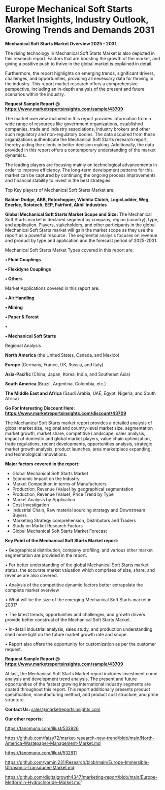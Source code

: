 # Europe Mechanical Soft Starts Market Insights, Industry Outlook, Growing Trends and Demands 2031

<Strong> Mechanical Soft Starts Market Overview 2025 - 2031</strong>

The rising technology in Mechanical Soft Starts Market is also depicted in this research report. Factors that are boosting the growth of the market, and giving a positive push to thrive in the global market is explained in detail.

Furthermore, the report highlights on emerging trends, significant drivers, challenges, and opportunities, providing all necessary data for thriving in the industry. This report market research offers a comprehensive perspective, including an in-depth analysis of the present and future scenarios within the industry.

<strong>Request Sample Report @ <a href=https://www.marketreportsinsights.com/sample/43709>https://www.marketreportsinsights.com/sample/43709</a></strong>

The market overview included in this report provides information from a wide range of resources like government organizations, established companies, trade and industry associations, industry brokers and other such regulatory and non-regulatory bodies. The data acquired from these organizations authenticate the Mechanical Soft Starts research report, thereby aiding the clients in better decision making. Additionally, the data provided in this report offers a contemporary understanding of the market dynamics.

The leading players are focusing mainly on technological advancements in order to improve efficiency. The long-term development patterns for this market can be captured by continuing the ongoing process improvements and financial stability to invest in the best strategies.

Top Key players of Mechanical Soft Starts Market are:

<strong>Baldor-Dodge, ABB, Rotochopper, Wichita Clutch, LogicLadder, Weg, Enerlec, Rototech, EEP, Fairford, Akhil Industries</strong>

<strong><b>Global Mechanical Soft Starts Market Scope and Size:</b></strong>
The Mechanical Soft Starts market is declared segment by company, region (country), type, and application. Players, stakeholders, and other participants in the global Mechanical Soft Starts market will gain the market scope as they use the report as a powerful resource. The segmental analysis focuses on revenue and product by type and application and the forecast period of 2025-2031.

Mechanical Soft Starts Market Types covered in this report are:

<strong>•  Fluid Couplings

•  Flexidyne Couplings

•  Others</strong>

Market Applications covered in this report are:

<strong>•  Air Handling

•  Mining

•  Paper & Forest

•  

•  Mechanical Soft Starts</strong> 

Regional Analysis

<strong>North America</strong> (the United States, Canada, and Mexico)

<strong>Europe</strong> (Germany, France, UK, Russia, and Italy)

<strong>Asia-Pacific</strong> (China, Japan, Korea, India, and Southeast Asia)

<strong>South America</strong> (Brazil, Argentina, Colombia, etc.)

<strong>The Middle East and Africa</strong> (Saudi Arabia, UAE, Egypt, Nigeria, and South Africa)

<strong>Go For Interesting Discount Here: <a href=https://www.marketreportsinsights.com/discount/43709>https://www.marketreportsinsights.com/discount/43709</a></strong>

The Mechanical Soft Starts market report provides a detailed analysis of global market size, regional and country-level market size, segmentation market growth, market share, competitive Landscape, sales analysis, impact of domestic and global market players, value chain optimization, trade regulations, recent developments, opportunities analysis, strategic market growth analysis, product launches, area marketplace expanding, and technological innovations.

<strong><b>Major factors covered in the report:</b></strong>
<ul>
  <li>Global Mechanical Soft Starts Market </li>
  <li>Economic Impact on the Industry</li>
  <li>Market Competition in terms of Manufacturers</li>
  <li>Production, Revenue (Value) by geographical segmentation</li>
  <li>Production, Revenue (Value), Price Trend by Type</li>
  <li>Market Analysis by Application</li>
  <li>Cost Investigation</li>
  <li>Industrial Chain, Raw material sourcing strategy and Downstream Buyers</li>
  <li>Marketing Strategy comprehension, Distributors and Traders</li>
  <li>Study on Market Research Factors</li>
  <li>Global Mechanical Soft Starts Market Forecast</li>
</ul>

<strong><b>Key Point of the Mechanical Soft Starts Market report:</b></strong>

• Geographical distribution, company profiling, and various other market segmentation are provided in the report.

• For better understanding of the global Mechanical Soft Starts market status, the accurate market valuation which comprises of size, share, and revenue are also covered.

• Analysis of the competitive dynamic factors better extrapolate the complete market overview

• What will be the size of the emerging Mechanical Soft Starts market in 2031?

• The latest trends, opportunities and challenges, and growth drivers provide better construal of the Mechanical Soft Starts Market.

• In-detail industrial analysis, sales study, and production understanding shed more light on the future market growth rate and scope.

• Report also offers the opportunity for customization as per the customer request.

<strong>Request Sample Report @ <a href=https://www.marketreportsinsights.com/sample/43709>https://www.marketreportsinsights.com/sample/43709</a></strong>

At last, the Mechanical Soft Starts Market report includes investment come analysis and development trend analysis. The present and future opportunities of the fastest growing international industry segments are coated throughout this report. This report additionally presents product specification, manufacturing method, and product cost structure, and price structure.

<strong>Contact Us:</strong>
sales@marketreportsinsights.com

<strong>Our other reports:</strong>

<a href=https://tanomuno.com/illust/533926>https://tanomuno.com/illust/533926</a>

<a href=https://github.com/faizy72/market-research-new-trend/blob/main/North-America-Wastepaper-Management-Market.md>https://github.com/faizy72/market-research-new-trend/blob/main/North-America-Wastepaper-Management-Market.md</a>

<a href=https://tanomuno.com/illust/532811>https://tanomuno.com/illust/532811</a>

<a href=https://github.com/yamini231/Research/blob/main/Europe-Immersible-Ultrasonic-Transducer-Market.md>https://github.com/yamini231/Research/blob/main/Europe-Immersible-Ultrasonic-Transducer-Market.md</a>

<a href=https://github.com/digitalgrowth4347/marketing-report/blob/main/Europe-Metformin-Hydrochloride-Market.md>https://github.com/digitalgrowth4347/marketing-report/blob/main/Europe-Metformin-Hydrochloride-Market.md</a>"
